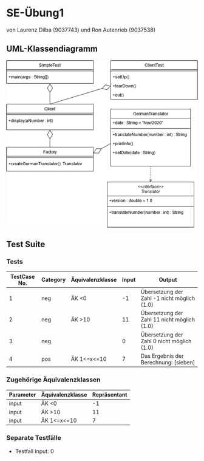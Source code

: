 # SE-Übung1
von Laurenz Dilba (9037743)
und Ron Autenrieb (9037538)

## UML-Klassendiagramm
![Screenshot](res/UML.png)

## Test Suite

### Tests
TestCase No. | Category | Äquivalenzklasse | Input | Output
--- | --- | --- | --- | --- |
1 | neg | ÄK <0 | -1 | Übersetzung der Zahl -1 nicht möglich (1.0)
2 | neg | ÄK >10 | 11 | Übersetzung der Zahl 11 nicht möglich (1.0)
3 | neg | | 0 | Übersetzung der Zahl 0 nicht möglich (1.0)
4 | pos | ÄK 1<=x<=10 | 7 | Das Ergebnis der Berechnung: [sieben]

### Zugehörige Äquivalenzklassen
Parameter | Äquivalenzklasse | Repräsentant
--- | --- | ---
input | ÄK <0 | -1
input | ÄK >10 | 11
input | ÄK 1<=x<=10 | 7

### Separate Testfälle

- Testfall input: 0
